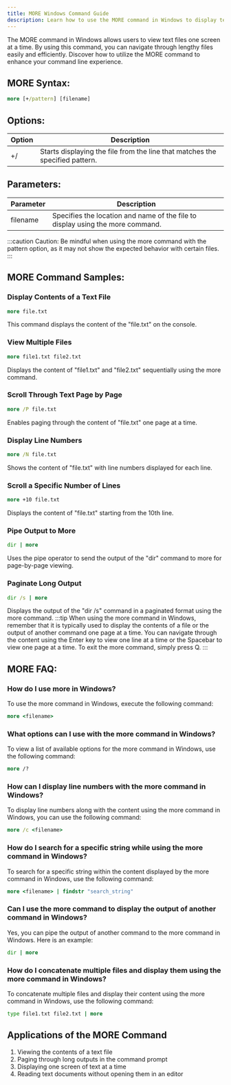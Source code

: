 ```yaml
---
title: MORE Windows Command Guide
description: Learn how to use the MORE command in Windows to display text files one screen at a time. Improve your command line skills with this handy tool.
---
```


The MORE command in Windows allows users to view text files one screen at a time. By using this command, you can navigate through lengthy files easily and efficiently. Discover how to utilize the MORE command to enhance your command line experience.

## MORE Syntax:
```cmd
more [+/pattern] [filename]
```

## Options:
| Option | Description                             |
|--------|-----------------------------------------|
| +/     | Starts displaying the file from the line that matches the specified pattern. |

## Parameters:
| Parameter | Description                                                                  |
|-----------|------------------------------------------------------------------------------|
| filename  | Specifies the location and name of the file to display using the more command. |

:::caution
Caution: Be mindful when using the more command with the pattern option, as it may not show the expected behavior with certain files.
:::
## MORE Command Samples:
### Display Contents of a Text File
```cmd
more file.txt
```
This command displays the content of the "file.txt" on the console.

### View Multiple Files
```cmd
more file1.txt file2.txt
```
Displays the content of "file1.txt" and "file2.txt" sequentially using the more command.

### Scroll Through Text Page by Page
```cmd
more /P file.txt
```
Enables paging through the content of "file.txt" one page at a time.

### Display Line Numbers
```cmd
more /N file.txt
```
Shows the content of "file.txt" with line numbers displayed for each line.

### Scroll a Specific Number of Lines
```cmd
more +10 file.txt
```
Displays the content of "file.txt" starting from the 10th line.

### Pipe Output to More
```cmd
dir | more
```
Uses the pipe operator to send the output of the "dir" command to more for page-by-page viewing.

### Paginate Long Output
```cmd
dir /s | more
```
Displays the output of the "dir /s" command in a paginated format using the more command.
:::tip
When using the more command in Windows, remember that it is typically used to display the contents of a file or the output of another command one page at a time. You can navigate through the content using the Enter key to view one line at a time or the Spacebar to view one page at a time. To exit the more command, simply press Q.
:::

## MORE FAQ:

### How do I use more in Windows?
To use the more command in Windows, execute the following command:
```cmd
more <filename>
```

### What options can I use with the more command in Windows?
To view a list of available options for the more command in Windows, use the following command:
```cmd
more /?
```

### How can I display line numbers with the more command in Windows?
To display line numbers along with the content using the more command in Windows, you can use the following command:
```cmd
more /c <filename>
```

### How do I search for a specific string while using the more command in Windows?
To search for a specific string within the content displayed by the more command in Windows, use the following command:
```cmd
more <filename> | findstr "search_string"
```

### Can I use the more command to display the output of another command in Windows?
Yes, you can pipe the output of another command to the more command in Windows. Here is an example:
```cmd
dir | more
```

### How do I concatenate multiple files and display them using the more command in Windows?
To concatenate multiple files and display their content using the more command in Windows, use the following command:
```cmd
type file1.txt file2.txt | more
```
## Applications of the MORE Command

1. Viewing the contents of a text file
2. Paging through long outputs in the command prompt
3. Displaying one screen of text at a time
4. Reading text documents without opening them in an editor